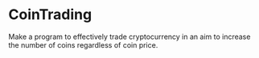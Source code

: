 # CoinTrading
Make a program to effectively trade cryptocurrency in an aim to increase the number of coins regardless of coin price.

